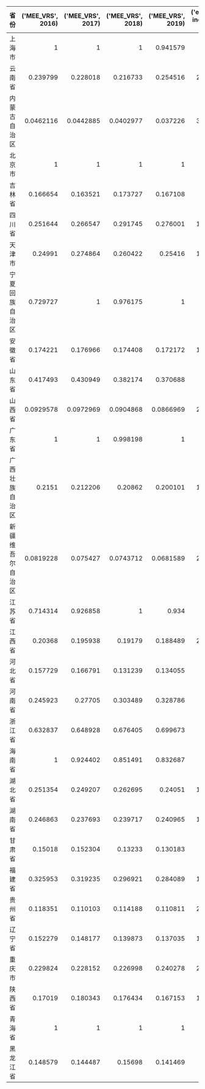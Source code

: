 | 省份             |   ('MEE_VRS', 2016) |   ('MEE_VRS', 2017) |   ('MEE_VRS', 2018) |   ('MEE_VRS', 2019) |   ('eta:good increase', 2016) |   ('eta:good increase', 2017) |   ('eta:good increase', 2018) |   ('eta:good increase', 2019) |   ('lambda:bad decrease', 2016) |   ('lambda:bad decrease', 2017) |   ('lambda:bad decrease', 2018) |   ('lambda:bad decrease', 2019) |
|:-----------------|--------------------:|--------------------:|--------------------:|--------------------:|------------------------------:|------------------------------:|------------------------------:|------------------------------:|--------------------------------:|--------------------------------:|--------------------------------:|--------------------------------:|
| 上海市           |           1         |           1         |           1         |           0.941579  |                       1       |                       1       |                       1       |                       1       |                        1        |                        1        |                        1        |                        0.941579 |
| 云南省           |           0.239799  |           0.228018  |           0.216733  |           0.254516  |                       2.01061 |                       1.98775 |                       1.91641 |                       1.86262 |                        0.482142 |                        0.453241 |                        0.415349 |                        0.474066 |
| 内蒙古自治区     |           0.0462116 |           0.0442885 |           0.0402977 |           0.037226  |                       3.23461 |                       3.11363 |                       3.02335 |                       2.97735 |                        0.149477 |                        0.137898 |                        0.121834 |                        0.110835 |
| 北京市           |           1         |           1         |           1         |           1         |                       1       |                       1       |                       1       |                       1       |                        1        |                        1        |                        1        |                        1        |
| 吉林省           |           0.166654  |           0.163521  |           0.173727  |           0.167108  |                       2.6317  |                       2.64308 |                       2.39852 |                       2.45128 |                        0.438584 |                        0.432198 |                        0.416689 |                        0.40963  |
| 四川省           |           0.251644  |           0.266547  |           0.291745  |           0.276001  |                       1.13082 |                       1.0687  |                       1.01976 |                       1.01345 |                        0.284565 |                        0.284859 |                        0.297511 |                        0.279713 |
| 天津市           |           0.24991   |           0.274864  |           0.260422  |           0.25416   |                       1.76366 |                       1.65538 |                       1.60044 |                       1.59462 |                        0.440755 |                        0.455004 |                        0.416791 |                        0.405288 |
| 宁夏回族自治区   |           0.729727  |           1         |           0.976175  |           1         |                       1       |                       1       |                       1       |                       1       |                        0.729727 |                        1        |                        0.976175 |                        1        |
| 安徽省           |           0.174221  |           0.176966  |           0.174408  |           0.172172  |                       1.39639 |                       1.34435 |                       1.26685 |                       1.25476 |                        0.243281 |                        0.237904 |                        0.22095  |                        0.216033 |
| 山东省           |           0.417493  |           0.430949  |           0.382174  |           0.370688  |                       1       |                       1       |                       1       |                       1       |                        0.417493 |                        0.430949 |                        0.382174 |                        0.370688 |
| 山西省           |           0.0929578 |           0.0972969 |           0.0904868 |           0.0866969 |                       2.10981 |                       1.84991 |                       1.79816 |                       1.79497 |                        0.196123 |                        0.179991 |                        0.16271  |                        0.155619 |
| 广东省           |           1         |           1         |           0.998198  |           1         |                       1       |                       1       |                       1       |                       1       |                        1        |                        1        |                        0.998198 |                        1        |
| 广西壮族自治区   |           0.2151    |           0.212206  |           0.20862   |           0.200101  |                       1.94069 |                       1.88289 |                       1.82271 |                       1.78567 |                        0.417442 |                        0.399562 |                        0.380254 |                        0.357314 |
| 新疆维吾尔自治区 |           0.0819228 |           0.075427  |           0.0743712 |           0.0681589 |                       2.37878 |                       2.59578 |                       2.71107 |                       2.84088 |                        0.194876 |                        0.195792 |                        0.201626 |                        0.193631 |
| 江苏省           |           0.714314  |           0.926858  |           1         |           0.934     |                       1       |                       1       |                       1       |                       1       |                        0.714314 |                        0.926858 |                        1        |                        0.934    |
| 江西省           |           0.20368   |           0.195938  |           0.19179   |           0.188489  |                       2.02903 |                       2.00855 |                       1.94247 |                       1.93017 |                        0.413274 |                        0.393551 |                        0.372547 |                        0.363815 |
| 河北省           |           0.157729  |           0.166791  |           0.131239  |           0.134055  |                       1       |                       1       |                       1       |                       1       |                        0.157729 |                        0.166791 |                        0.131239 |                        0.134055 |
| 河南省           |           0.245923  |           0.27705   |           0.303489  |           0.328786  |                       1       |                       1       |                       1       |                       1       |                        0.245923 |                        0.27705  |                        0.303489 |                        0.328786 |
| 浙江省           |           0.632837  |           0.648928  |           0.676405  |           0.699673  |                       1       |                       1       |                       1       |                       1       |                        0.632837 |                        0.648928 |                        0.676405 |                        0.699673 |
| 海南省           |           1         |           0.924402  |           0.851491  |           0.832687  |                       1       |                       1.03321 |                       1.15889 |                       1.19644 |                        1        |                        0.9551   |                        0.986786 |                        0.996256 |
| 湖北省           |           0.251354  |           0.249207  |           0.262695  |           0.24051   |                       1.12863 |                       1.08982 |                       1.04099 |                       1.03321 |                        0.283686 |                        0.27159  |                        0.273464 |                        0.248498 |
| 湖南省           |           0.246863  |           0.237693  |           0.239717  |           0.240965  |                       1.21559 |                       1.19739 |                       1.20191 |                       1.1777  |                        0.300083 |                        0.284611 |                        0.288117 |                        0.283785 |
| 甘肃省           |           0.15018   |           0.152304  |           0.13233   |           0.130183  |                       2.864   |                       2.92965 |                       3.49622 |                       3.61542 |                        0.430117 |                        0.446198 |                        0.462657 |                        0.470666 |
| 福建省           |           0.325953  |           0.319235  |           0.296921  |           0.284089  |                       1.26736 |                       1.19866 |                       1.13556 |                       1.11578 |                        0.4131   |                        0.382652 |                        0.337172 |                        0.316981 |
| 贵州省           |           0.118351  |           0.110103  |           0.114188  |           0.110811  |                       2.51936 |                       3.00519 |                       2.97389 |                       3.04655 |                        0.298169 |                        0.33088  |                        0.339581 |                        0.337593 |
| 辽宁省           |           0.152279  |           0.148177  |           0.139873  |           0.137035  |                       1.26751 |                       1.24156 |                       1.20974 |                       1.20607 |                        0.193014 |                        0.183971 |                        0.16921  |                        0.165274 |
| 重庆市           |           0.229824  |           0.228152  |           0.226998  |           0.240278  |                       2.49709 |                       2.4514  |                       2.41523 |                       2.34802 |                        0.573891 |                        0.559291 |                        0.548252 |                        0.564178 |
| 陕西省           |           0.17019   |           0.180343  |           0.176434  |           0.167153  |                       1.95163 |                       1.86601 |                       1.80919 |                       1.78009 |                        0.332148 |                        0.336523 |                        0.319202 |                        0.297548 |
| 青海省           |           1         |           1         |           1         |           1         |                       1       |                       1       |                       1       |                       1       |                        1        |                        1        |                        1        |                        1        |
| 黑龙江省         |           0.148579  |           0.144487  |           0.15698   |           0.141469  |                       2.1271  |                       2.24849 |                       2.20292 |                       2.20314 |                        0.316043 |                        0.324879 |                        0.345814 |                        0.311675 |